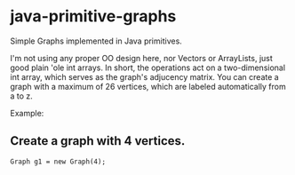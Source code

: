 # java-primitive-graphs
Simple Graphs implemented in Java primitives. 

I'm not using any proper OO design here, nor Vectors or ArrayLists, just good plain 'ole int arrays.
In short, the operations act on a two-dimensional int array, which serves as the graph's adjucency matrix.
You can create a graph with a maximum of 26 vertices, which are labeled automatically from a to z.

Example:

## Create a graph with 4 vertices. 

```Graph g1 = new Graph(4);```


